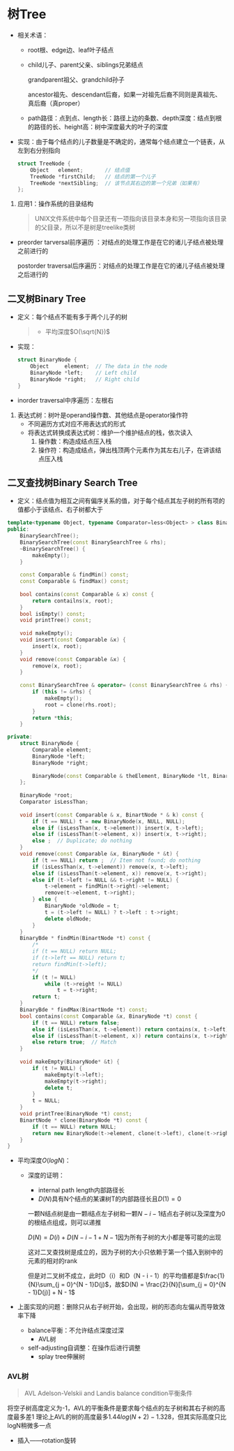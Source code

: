 # 树Tree

+ 相关术语：
  + root根、edge边、leaf叶子结点

  + child儿子、parent父亲、siblings兄弟结点

    grandparent祖父、grandchild孙子

    ancestor祖先、descendant后裔，如果一对祖先后裔不同则是真祖先、真后裔（真proper）

  + path路径：点到点、length长：路径上边的条数、depth深度：结点到根的路径的长、height高：树中深度最大的叶子的深度

+ 实现：由于每个结点的儿子数量是不确定的，通常每个结点建立一个链表，从左到右分别指向

  ```c++
  struct TreeNode {
      Object   element;       // 结点值
      TreeNode *firstChild;   // 结点的第一个儿子
      TreeNode *nextSibling;  // 该节点其右边的第一个兄弟（如果有）
  };
  ```

1. 应用1：操作系统的目录结构

   > UNIX文件系统中每个目录还有一项指向该目录本身和另一项指向该目录的父目录，所以不是树是treelike类树

+ preorder tarversal前序遍历  ：对结点的处理工作是在它的诸儿子结点被处理之前进行的

  postorder traversal后序遍历：对结点的处理工作是在它的诸儿子结点被处理之后进行的

## 二叉树Binary Tree

+ 定义：每个结点不能有多于两个儿子的树

  > + 平均深度$O(\sqrt{N})$

+ 实现：

  ```c++
  struct BinaryNode {
      Object     element;  // The data in the node
      BinaryNode *left;    // Left child
      BinaryNode *right;   // Right child
  }
  ```

+ inorder traversal中序遍历：左根右

1. 表达式树：树叶是operand操作数、其他结点是operator操作符
   + 不同遍历方式对应不用表达式的形式
   + 将表达式转换成表达式树：维护一个维护结点的栈，依次读入
     1. 操作数：构造成结点压入栈
     2. 操作符：构造成结点，弹出栈顶两个元素作为其左右儿子，在讲该结点压入栈

## 二叉查找树Binary Search Tree

+ 定义：结点值为相互之间有偏序关系的值，对于每个结点其左子树的所有项的值都小于该结点、右子树都大于

```c++
template<typename Object, typename Comparator=less<Object> > class BinarySearchTree {
public:
    BinarySearchTree();
    BinarySearchTree(const BinarySearchTree & rhs);
    ~BinarySearchTree() {
        makeEmpty();
    }
    
    const Comparable & findMin() const;
    const Comparable & findMax() const;
    
    bool contains(const Comparable & x) const {
        return contailns(x, root);
    }
    bool isEmpty() const;
    void printTree() const;
    
    void makeEmpty();
    void insert(const Comparable &x) {
		insert(x, root);
    }
    void remove(const Comparable &x) {
        remove(x, root);
    }
    
    const BinarySearchTree & operator= (const BinarySearchTree & rhs) {
        if (this != &rhs) {
            makeEmpty();
            root = clone(rhs.root);
        }
        return *this;
    }

private:
    struct BinaryNode {
        Comparable element;
        BinaryNode *left;
        BinaryNode *right;
    	
        BinaryNode(const Comparable & theElement, BinaryNode *lt, BinaryNode *rt) : element(theElement), left(lt), right(rt) {}
    };
    
    BinaryNode *root;
    Comparator isLessThan;
    
    void insert(const Comparable & x, BinartNode * & k) const {
        if (t == NULL) t = new BinaryNode(x, NULL, NULL);
        else if (isLessThan(x, t->element)) insert(x, t->left);
        else if (isLessThan(t->element, x)) insert(x, t->right);
        else ;  // Duplicate; do nothing
    }
    void remove(const Comparable &x, BinaryNode * &t) {
        if (t == NULL) return ;  // Item not found; do nothing
        if (isLessThan(x, t->element)) remove(x, t->left);
        else if (isLessThan(t->element, x)) remove(x, t->right);
        else if (t->left != NULL && t->right != NULL) {
			t->element = findMin(t->right)->element;
            remove(t->element, t->right);
        } else {
            BinaryNode *oldNode = t;
            t = (t->left != NULL) ? t->left : t->right;
            delete oldNode;
        }
    }
    BinaryBde * findMin(BinartNode *t) const {
		/*
        if (t == NULL) return NULL;
        if (t->left == NULL) return t;
        return findMin(t->left);
    	*/
        if (t != NULL)
            while (t->reight != NULL)
                t = t->right;
        return t;
    }
    BinaryBde * findMax(BinartNode *t) const;
    bool contains(const Comparable &x, BinaryNode *t) const {
        if (t == NULL) return false;
        else if (isLessThan(x, t->element)) return contains(x, t->left);
        else if (isLessThan(t->element, x)) return contains(x, t->right);
        else return true;  // Match
    }
    
    void makeEmpty(BinaryNode* &t) {
        if (t != NULL) {
            makeEmpty(t->left);
            makeEmpty(t->right);
            delete t;
        }
        t = NULL;
    }
    void printTree(BinaryNode *t) const;
	BinartNode * clone(BinaryNode *t) const {
        if (t == NULL) return NULL;
        return new BinaryNode(t->element, clone(t->left), clone(t->right));
    }   
}
```

+ 平均深度$O(logN)$：

  + 深度的证明：

    + internal path length内部路径长
    + $D(N)$具有N个结点的某课树T的内部路径长且$D(1)=0$

    一颗N结点树是由一颗$i$结点左子树和一颗$N - i - 1$结点右子树以及深度为0的根结点组成，则可以递推

    $D(N) = D(i) + D(N - i - 1 + N - 1$因为所有子树的大小都是等可能的出现

    这对二叉查找树是成立的，因为子树的大小只依赖于第一个插入到树中的元素的相对的rank

    但是对二叉树不成立，此时D（i）和D（N - i - 1）的平均值都是$\frac{1}{N}\sum_{j = 0}^{N - 1}D(j)$，故$D(N) = \frac{2}{N}[\sum_{j = 0}^{N - 1}D(j)] + N - 1$

  

+ 上面实现的问题：删除只从右子树开始，会出现，树的形态向左偏从而导致效率下降

  + balance平衡：不允许结点深度过深
    + AVL树
  + self-adjusting自调整：在操作后进行调整
    + splay tree伸展树



### AVL树

> AVL Adelson-Velskii and Landis
> balance condition平衡条件

将空子树高度定义为-1，AVL的平衡条件是要求每个结点的左子树和其右子树的高度最多差1
理论上AVL的树的高度最多$1.44log(N + 2) - 1.328$，但其实际高度只比logN稍微多一点
+ 插入——rotation旋转